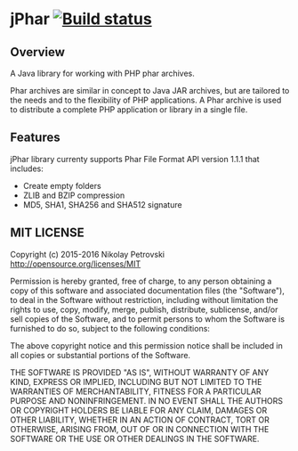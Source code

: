 jPhar [![Build status](https://travis-ci.org/npetrovski/jphar.svg?branch=master)](https://travis-ci.org/npetrovski/jphar)
========================

Overview
--------
A Java library for working with PHP phar archives.

Phar archives are similar in concept to Java JAR archives, but are tailored to the needs and to the flexibility of PHP applications. A Phar archive is used to distribute a complete PHP application or library in a single file.

Features
--------
jPhar library currenty supports Phar File Format API version 1.1.1 that includes:
* Create empty folders
* ZLIB and BZIP compression
* MD5, SHA1, SHA256 and SHA512 signature

MIT LICENSE
---

Copyright (c) 2015-2016 Nikolay Petrovski
http://opensource.org/licenses/MIT

Permission is hereby granted, free of charge, to any person obtaining a copy of this software and associated documentation files (the "Software"), to deal in the Software without restriction, including without limitation the rights to use, copy, modify, merge, publish, distribute, sublicense, and/or sell copies of the Software, and to permit persons to whom the Software is furnished to do so, subject to the following conditions:

The above copyright notice and this permission notice shall be included in all copies or substantial portions of the Software.

THE SOFTWARE IS PROVIDED "AS IS", WITHOUT WARRANTY OF ANY KIND, EXPRESS OR IMPLIED, INCLUDING BUT NOT LIMITED TO THE WARRANTIES OF MERCHANTABILITY, FITNESS FOR A PARTICULAR PURPOSE AND NONINFRINGEMENT. IN NO EVENT SHALL THE AUTHORS OR COPYRIGHT HOLDERS BE LIABLE FOR ANY CLAIM, DAMAGES OR OTHER LIABILITY, WHETHER IN AN ACTION OF CONTRACT, TORT OR OTHERWISE, ARISING FROM, OUT OF OR IN CONNECTION WITH THE SOFTWARE OR THE USE OR OTHER DEALINGS IN THE SOFTWARE.
